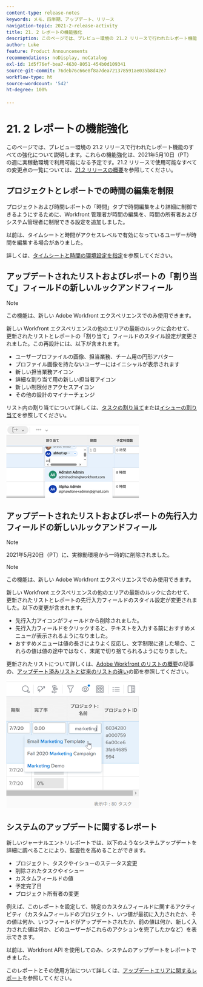 ```yaml
---
content-type: release-notes
keywords: メモ、四半期、アップデート、リリース
navigation-topic: 2021-2-release-activity
title: 21. 2 レポートの機能強化
description: このページでは、プレビュー環境の 21.2 リリースで行われたレポート機能のすべての強化について説明します。これらの機能強化は、2021年5月10日（PT）の週に実稼動環境で利用可能になる予定です。21.2 リリースで使用できるすべての変更点のリストについては、21.2 リリースの概要を参照してください。
author: Luke
feature: Product Announcements
recommendations: noDisplay, noCatalog
exl-id: 1d5f76ef-bea7-4630-8051-454b0d109341
source-git-commit: 76deb76c66e8f8a7dea721378591ae035b8d42e7
workflow-type: ht
source-wordcount: '542'
ht-degree: 100%

---
```


# 21. 2 レポートの機能強化

このページでは、プレビュー環境の 21.2 リリースで行われたレポート機能のすべての強化について説明します。これらの機能強化は、2021年5月10日（PT）の週に実稼動環境で利用可能になる予定です。21.2 リリースで使用可能なすべての変更点の一覧については、[21.2 リリースの概要](../../../product-announcements/product-releases/21.2-release-activity/21-2-release-overview.md)を参照してください。

## プロジェクトとレポートでの時間の編集を制限

プロジェクトおよび時間レポートの「時間」タブで時間編集をより詳細に制御できるようにするために、Workfront 管理者が時間の編集を、時間の所有者およびシステム管理者に制限できる設定を追加しました。

以前は、タイムシートと時間がアクセスレベルで有効になっているユーザーが時間を編集する場合がありました。

詳しくは、[タイムシートと時間の環境設定を指定](../../../administration-and-setup/set-up-workfront/configure-timesheets-schedules/timesheet-and-hour-preferences.md)を参照してください。

## アップデートされたリストおよびレポートの「割り当て」フィールドの新しいルックアンドフィール

>[!NOTE]
>
>この機能は、新しい Adobe Workfront エクスペリエンスでのみ使用できます。

新しい Workfront エクスペリエンスの他のエリアの最新のルックに合わせて、更新されたリストとレポートの「割り当て」フィールドのスタイル設定が変更されました。この再設計には、以下が含まれます。

* ユーザープロファイルの画像、担当業務、チーム用の円形アバター
* プロファイル画像を持たないユーザーにはイニシャルが表示されます
* 新しい担当業務アイコン
* 詳細な割り当て用の新しい担当者アイコン
* 新しい制限付きアクセスアイコン
* その他の設計のマイナーチェンジ

リスト内の割り当てについて詳しくは、[タスクの割り当て](../../../manage-work/tasks/assign-tasks/assign-tasks.md)または[イシューの割り当て](../../../manage-work/issues/manage-issues/assign-issues.md)を参照してください。

![](assets/assignments-updates-350x193.png)

## アップデートされたリストおよびレポートの先行入力フィールドの新しいルックアンドフィール

>[!NOTE]
>
>2021年5月20日（PT）に、実稼動環境から一時的に削除されました。

>[!NOTE]
>
>この機能は、新しい Adobe Workfront エクスペリエンスでのみ使用できます。

新しい Workfront エクスペリエンスの他のエリアの最新のルックに合わせて、更新されたリストとレポートの先行入力フィールドのスタイル設定が変更されました。以下の変更が含まれます。

* 先行入力アイコンがフィールドから削除されました。
* 先行入力フィールドをクリックすると、テキストを入力する前におすすめメニューが表示されるようになりました。
* おすすめメニューは値の長さによりよく反応し、文字制限に達した場合、これらの値は値の途中ではなく、末尾で切り捨てられるようになりました。

更新されたリストについて詳しくは、[Adobe Workfront のリストの概要](../../../workfront-basics/navigate-workfront/use-lists/view-items-in-a-list.md)の記事の、[アップデート済みリストと従来のリストの違い](../../../workfront-basics/navigate-workfront/use-lists/view-items-in-a-list.md#updated)の節を参照してください。

![](assets/typeahead-updates-350x336.png)

## システムのアップデートに関するレポート

新しいジャーナルエントリレポートでは、以下のようなシステムアップデートを詳細に調べることにより、監査性を高めることができます。

* プロジェクト、タスクやイシューのステータス変更
* 削除されたタスクやイシュー
* カスタムフィールドの値
* 予定完了日
* プロジェクト所有者の変更

例えば、このレポートを設定して、特定のカスタムフィールドに関するアクティビティ（カスタムフィールドのプロジェクト、いつ値が最初に入力されたか、その値は何か、いつフィールドがアップデートされたか、前の値は何か、新しく入力された値は何か、どのユーザーがこれらのアクションを完了したかなど）を表示できます。

以前は、Workfront API を使用してのみ、システムのアップデートをレポートできました。

このレポートとその使用方法について詳しくは、[アップデートエリアに関するレポート](../../../reports-and-dashboards/reports/creating-and-managing-reports/create-journal-entry-report.md)を参照してください。

